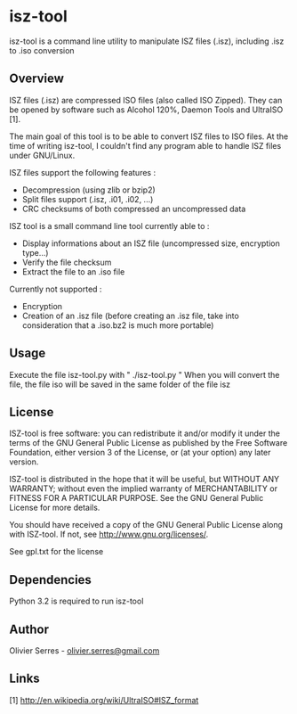 isz-tool
========

isz-tool is a command line utility to manipulate ISZ files (.isz), including
.isz to .iso conversion

Overview
--------

ISZ files (.isz) are compressed ISO files (also called ISO Zipped). They can be
opened by software such as Alcohol 120%, Daemon Tools and UltraISO [1].

The main goal of this tool is to be able to convert ISZ files to ISO files.
At the time of writing isz-tool, I couldn't find any program able to handle
ISZ files under GNU/Linux.

ISZ files support the following features :
 - Decompression (using zlib or bzip2)
 - Split files support (.isz, .i01, .i02, ...)
 - CRC checksums of both compressed an uncompressed data

ISZ tool is a small command line tool currently able to :
 - Display informations about an ISZ file (uncompressed size, encryption
     type...)
 - Verify the file checksum
 - Extract the file to an .iso file

Currently not supported :
 - Encryption
 - Creation of an .isz file (before creating an .isz file, take into
   consideration that a .iso.bz2 is much more portable)

Usage
-----

Execute the file isz-tool.py with " ./isz-tool.py "
When you will convert the file, the file iso will be saved in the same folder of the file isz

License
-------

ISZ-tool is free software: you can redistribute it and/or modify
it under the terms of the GNU General Public License as published by
the Free Software Foundation, either version 3 of the License, or
(at your option) any later version.

ISZ-tool is distributed in the hope that it will be useful,
but WITHOUT ANY WARRANTY; without even the implied warranty of
MERCHANTABILITY or FITNESS FOR A PARTICULAR PURPOSE.  See the
GNU General Public License for more details.

You should have received a copy of the GNU General Public License
along with ISZ-tool.  If not, see <http://www.gnu.org/licenses/>.

See gpl.txt for the license

Dependencies
------------

Python 3.2 is required to run isz-tool

Author
------

Olivier Serres - olivier.serres@gmail.com

Links
-----
[1] http://en.wikipedia.org/wiki/UltraISO#ISZ_format

